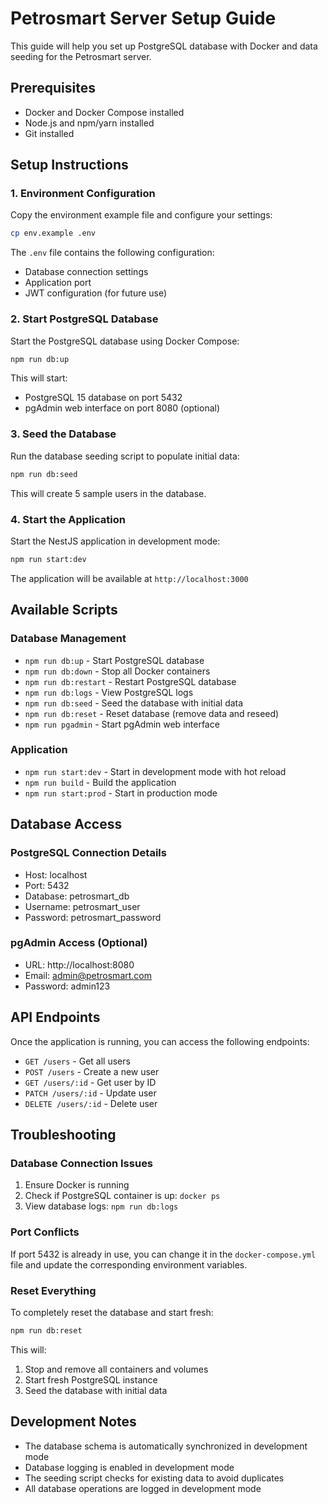 # Petrosmart Server Setup Guide

This guide will help you set up PostgreSQL database with Docker and data seeding for the Petrosmart server.

## Prerequisites

- Docker and Docker Compose installed
- Node.js and npm/yarn installed
- Git installed

## Setup Instructions

### 1. Environment Configuration

Copy the environment example file and configure your settings:

```bash
cp env.example .env
```

The `.env` file contains the following configuration:

- Database connection settings
- Application port
- JWT configuration (for future use)

### 2. Start PostgreSQL Database

Start the PostgreSQL database using Docker Compose:

```bash
npm run db:up
```

This will start:

- PostgreSQL 15 database on port 5432
- pgAdmin web interface on port 8080 (optional)

### 3. Seed the Database

Run the database seeding script to populate initial data:

```bash
npm run db:seed
```

This will create 5 sample users in the database.

### 4. Start the Application

Start the NestJS application in development mode:

```bash
npm run start:dev
```

The application will be available at `http://localhost:3000`

## Available Scripts

### Database Management

- `npm run db:up` - Start PostgreSQL database
- `npm run db:down` - Stop all Docker containers
- `npm run db:restart` - Restart PostgreSQL database
- `npm run db:logs` - View PostgreSQL logs
- `npm run db:seed` - Seed the database with initial data
- `npm run db:reset` - Reset database (remove data and reseed)
- `npm run pgadmin` - Start pgAdmin web interface

### Application

- `npm run start:dev` - Start in development mode with hot reload
- `npm run build` - Build the application
- `npm run start:prod` - Start in production mode

## Database Access

### PostgreSQL Connection Details

- Host: localhost
- Port: 5432
- Database: petrosmart_db
- Username: petrosmart_user
- Password: petrosmart_password

### pgAdmin Access (Optional)

- URL: http://localhost:8080
- Email: admin@petrosmart.com
- Password: admin123

## API Endpoints

Once the application is running, you can access the following endpoints:

- `GET /users` - Get all users
- `POST /users` - Create a new user
- `GET /users/:id` - Get user by ID
- `PATCH /users/:id` - Update user
- `DELETE /users/:id` - Delete user

## Troubleshooting

### Database Connection Issues

1. Ensure Docker is running
2. Check if PostgreSQL container is up: `docker ps`
3. View database logs: `npm run db:logs`

### Port Conflicts

If port 5432 is already in use, you can change it in the `docker-compose.yml` file and update the corresponding environment variables.

### Reset Everything

To completely reset the database and start fresh:

```bash
npm run db:reset
```

This will:

1. Stop and remove all containers and volumes
2. Start fresh PostgreSQL instance
3. Seed the database with initial data

## Development Notes

- The database schema is automatically synchronized in development mode
- Database logging is enabled in development mode
- The seeding script checks for existing data to avoid duplicates
- All database operations are logged in development mode
